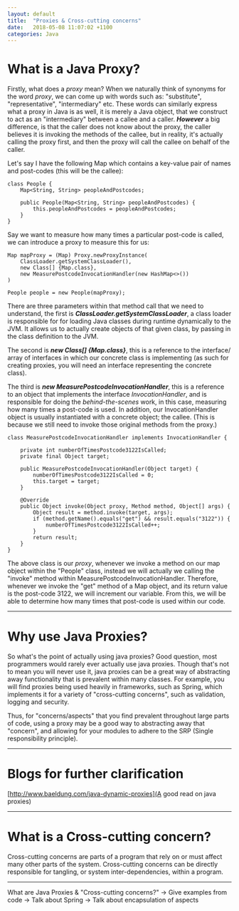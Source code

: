 ```yaml
---
layout: default
title:  "Proxies & Cross-cutting concerns"
date:   2018-05-08 11:07:02 +1100
categories: Java
---
```


# [](#header-1) What is a Java Proxy?

Firstly, what does a _proxy_ mean? When we naturally think of synonyms for the word
_proxy_, we can come up with words such as: "substitute", "representative", "intermediary" etc.
These words can similarly express what a proxy in Java is as well, it is merely a Java object,
that we construct to act as an "intermediary" between a callee and a caller. ***However*** a
big difference, is that the caller does not know about the proxy, the caller
believes it is invoking the methods of the callee, but in reality, it's actually calling the proxy first,
and then the proxy will call the callee on behalf of the caller.

Let's say I have the following Map which contains a key-value pair of
names and post-codes (this will be the callee):

```
class People {
    Map<String, String> peopleAndPostcodes;

    public People(Map<String, String> peopleAndPostcodes) {
        this.peopleAndPostcodes = peopleAndPostcodes;
    }
}
```

Say we want to measure how many times a particular post-code is called, we can
introduce a proxy to measure this for us:

```
Map mapProxy = (Map) Proxy.newProxyInstance(
    ClassLoader.getSystemClassLoader(),
    new Class[] {Map.class},
    new MeasurePostcodeInvocationHandler(new HashMap<>())
)

People people = new People(mapProxy);
```

There are three parameters within that method call that we need to understand,
the first is ***ClassLoader.getSystemClassLoader***, a class loader is responsible for
for loading Java classes during runtime dynamically to the JVM. It allows us to actually
create objects of that given class, by passing in the class definition to the JVM.

The second is ***new Class[] {Map.class}***, this is a reference to the interface/ array of interfaces in
which our concrete class is implementing (as such for creating proxies, you will
need an interface representing the concrete class).

The third is ***new MeasurePostcodeInvocationHandler***, this is a reference to an object that implements
the interface _InvocationHandler_, and is responsible for doing the _behind-the-scenes_ work,
in this case, measuring how many times a post-code is used. In addition, our InvocationHandler object is usually instantiated with a concrete object; the callee. (This is because we still need to invoke those
original methods from the proxy.)

```
class MeasurePostcodeInvocationHandler implements InvocationHandler {

    private int numberOfTimesPostcode3122IsCalled;
    private final Object target;

    public MeasurePostcodeInvocationHandler(Object target) {
        numberOfTimesPostcode3122IsCalled = 0;
        this.target = target;
    }

    @Override
    public Object invoke(Object proxy, Method method, Object[] args) {
        Object result = method.invoke(target, args);
        if (method.getName().equals("get") && result.equals("3122")) {
            numberOfTimesPostcode3122IsCalled++;
        }
        return result;
    }
}
```

The above class is our _proxy_, whenever we invoke a method on our map object within
the "People" class, instead we will actually we calling the "invoke" method within
MeasurePostcodeInvocationHandler. Therefore, whenever we invoke the "get" method of a
Map object, and its return value is the post-code 3122, we will increment our
variable. From this, we will be able to determine how many times that post-code is
used within our code.

* * *

# [](#header-2) Why use Java Proxies?

So what's the point of actually using java proxies? Good question, most
programmers would rarely ever actually use java proxies.
Though that's not to mean you will never use it, java proxies can be a great way
of abstracting away functionality that is prevalent within many classes.
For example, you will find proxies being used heavily in frameworks, such as Spring, which implements it
for a variety of "cross-cutting concerns", such as validation, logging and security.

Thus, for "concerns/aspects" that you find prevalent throughout large parts of code,
using a proxy may be a good way to abstracting away that "concern", and allowing for
your modules to adhere to the SRP (Single responsibility principle).

* * *

# [](#header-2) Blogs for further clarification   
[http://www.baeldung.com/java-dynamic-proxies](A good read on java proxies)

* * *

# [](#header-1) What is a Cross-cutting concern?
Cross-cutting concerns are parts of a program that rely on or must affect many
other parts of the system. Cross-cutting concerns can be directly responsible for
tangling, or system inter-dependencies, within a program.

* * *




What are Java Proxies & "Cross-cutting concerns?"
-> Give examples from code
-> Talk about Spring
-> Talk about encapsulation of aspects
